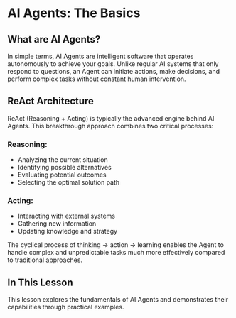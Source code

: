 # AI Agents: The Basics

## What are AI Agents?
In simple terms, AI Agents are intelligent software that operates autonomously to achieve your goals. Unlike regular AI systems that only respond to questions, an Agent can initiate actions, make decisions, and perform complex tasks without constant human intervention.

## ReAct Architecture
ReAct (Reasoning + Acting) is typically the advanced engine behind AI Agents. This breakthrough approach combines two critical processes:

### Reasoning:
- Analyzing the current situation
- Identifying possible alternatives
- Evaluating potential outcomes
- Selecting the optimal solution path

### Acting:
- Interacting with external systems
- Gathering new information
- Updating knowledge and strategy

The cyclical process of thinking → action → learning enables the Agent to handle complex and unpredictable tasks much more effectively compared to traditional approaches.

## In This Lesson
This lesson explores the fundamentals of AI Agents and demonstrates their capabilities through practical examples.

